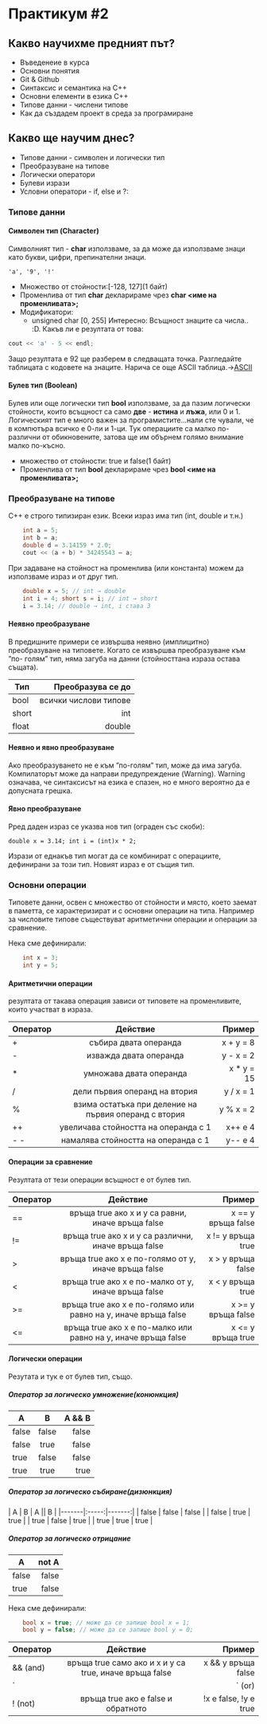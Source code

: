 # Практикум #2
## Какво научихме предният път?
* Въведенеие в курса
* Основни понятия
* Git & Github
* Синтаксис и семантика на С++
* Основни елементи в езика С++
* Типове данни - числени типове
* Как да създадем проект в среда за програмиране
## Какво ще научим днес?
* Типове данни - символен и логически тип
* Преобразуване на типове
* Логически оператори
* Булеви изрази
* Условни оператори - if, else и ?:

### Типове данни
#### Символен тип (Character)
Символният тип - **char** използваме, за да може да използваме знаци като букви, цифри, препинателни знаци.
  
    'a', '9', '!' 
    
+ Множество от стойности:[-128, 127](1 байт)
+ Променлива от тип **char** декларираме чрез **char <име на променливата>;**
+ Модификатори: 
    + unsigned char [0, 255]
Интересно: Всъщност знаците са числа.. :D. Какъв ли е резултата от това:
```c++
cout << 'a' - 5 << endl;
```
Защо резултата е 92 ще разберем в следващата точка. Разгледайте таблицата с кодовете на знаците. Нарича се още ASCII таблица.->[ASCII](http://www.asciitable.com/)

#### Булев тип (Boolean)
Булев или още логически тип **bool** използваме, за да пазим логически стойности, които всъщност са само **две** - **истина** и **лъжа**, или 0 и 1. Логическият тип е много важен за програмистите...нали сте чували, че в компютъра всичко е 0-ли и 1-ци. Тук операциите са малко по-различни от обикновените, затова ще им обърнем голямо внимание малко по-късно.
+ множество от стойности: true и false(1 байт)
+ Променлива от тип **bool** декларираме чрез **bool <име на променливата>;**

### Преобразуване на типове
C++ е строго типизиран език. Всеки израз има тип (int, double и т.н.)
```c++    
    int a = 5;
    int b = a;
    double d = 3.14159 * 2.0;
    cout << (a + b) * 34245543 – a;
```
При задаване на стойност на променлива (или константа) можем да използваме израз и от друг тип.
```c++
    double x = 5; // int → double
    int i = 4; short s = i; // int → short
    i = 3.14; // double → int, i става 3
```
#### Неявно преобразуване
В предишните примери се извършва неявно (имплицитно) преобразуване на типовете. Когато се извършва преобразуване към ”по-
голям” тип, няма загуба на данни (стойносттана израза остава същата).

| Тип        | Преобразува се до       |         
| ----------- |---------------------------:|
| bool        | всички числови типове  |
| short       | int                        |
| float       | double                     |

#### Неявно и явно преобразуване
Ако преобразуването не е към ”по-голям” тип, може да има загуба. Компилаторът може да направи предупреждение (Warning).
Warning означава, че синтаксисът на езика е спазен, но е много вероятно да е допусната грешка.

#### Явно преобразуване
Pред даден израз се указва нов тип (ограден със скоби):

    double x = 3.14; int i = (int)x * 2;
Изрази от еднакъв тип могат да се комбинират с операциите, дефинирани за този тип. Новият израз е от същия тип.

### Основни операции
Типовете данни, освен с множество от стойности и място, което заемат в паметта, се характеризират и с основни операции на типа. Например за числовите типове съществуват аритметични операции и операции за сравнение.

Нека сме дефинирали:
```c++
    int x = 3;
    int y = 5;
```
#### Аритметични операции
резултата от такава операция зависи от типовете на променливите, които участват в израза.

| Оператор       | Действие   |Пример  |
| --------------- |:------------:| -------:|
|+      | събира двата операнда | x + y = 8|
|-      | изважда двата операнда  | y - x = 2|
|*      | умножава двата операнда | x * y = 15|
|/      | дели първия операнд на втория | y / x = 1|
|%      | взима остатъка при деление на първия операнд с втория  | y % x = 2|
|++     | увеличава стойността на операнда с 1      | x++ е 4  | 
|-  -     | намалява стойността на операнда с 1  | y-- е 4|

#### Операции за сравнение
Резултата от тези операции всъщност е от булев тип.

| Оператор       | Действие   |Пример  |
| --------------- |:------------:| -------:|
| ==      | връща true ако x и y са равни, иначе връща false| x == y връща false|
|!=      |връща true ако x и y са различни, иначе връща false| x != y връща true|
|>      | връща true ако x е по-голямо от y, иначе връща false | x > y връща false|
|<     | връща true ако x e по-малко от y, иначе връща false | x < y връща true|
|>=      | връща true ако x е по-голямо или равно на  y, иначе връща false | x >= y връща false|
|<=     | връща true ако x e по-малко или равно на y, иначе връща false | x <= y връща true|

#### Логически операции
Резутата и тук е от булев тип, също.
##### Оператор за логическо умножение(конюнкция)

| A     | B     | A && B |
|-------|:-----:|-------:|
| false | false | false  |
| false | true  | false  |
| true  | false | false  |
| true  | true  | true   |

##### Оператор за логическо събиране(дизюнкция)

| A     | B     | A || B |
|-------|:-----:|-------:|
| false | false | false  |
| false | true  | true   |
| true  | false | true   |
| true  | true  | true   |

##### Оператор за логическо отрицание

| A     | not A |
|-------|------:|
| false | false |
| true  | false |

Нека сме дефинирали:
```c++
    bool x = true; // може да се запише bool x = 1;
    bool y = false; // може да се запише bool y = 0; 
```
| Оператор | Действие   |Пример  |
| ---------- |:------------:| -------:|
| && (and) | връща true само ако и x и y са true, иначе връща false| x && y връща false|
| `||` (or) |връща true ако поне едното от x и y е true, връща false само ако и x  и y са false| x `||` y връща true|
|! (not)  | връща true ако е false и обратното                      |    !x е false, !y е true| 

















